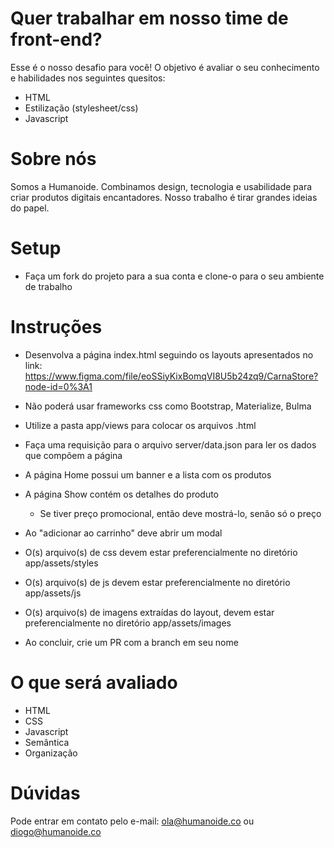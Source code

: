 # Quer trabalhar em nosso time de front-end?

Esse é o nosso desafio para você!
O objetivo é avaliar o seu conhecimento e habilidades nos seguintes quesitos:

* HTML
* Estilização (stylesheet/css)
* Javascript

# Sobre nós

Somos a Humanoide. Combinamos design, tecnologia e usabilidade para criar produtos digitais encantadores. Nosso trabalho é tirar grandes ideias do papel.

# Setup

* Faça um fork do projeto para a sua conta e clone-o para o seu ambiente de trabalho

# Instruções

* Desenvolva a página index.html seguindo os layouts apresentados no link: https://www.figma.com/file/eoSSiyKixBomqVI8U5b24zq9/CarnaStore?node-id=0%3A1

* Não poderá usar frameworks css como Bootstrap, Materialize, Bulma
* Utilize a pasta app/views para colocar os arquivos .html

* Faça uma requisição para o arquivo server/data.json para ler os dados que compõem a página
* A página Home possui um banner e a lista com os produtos
* A página Show contém os detalhes do produto
    * Se tiver preço promocional, então deve mostrá-lo, senão só o preço
* Ao "adicionar ao carrinho" deve abrir um modal

* O(s) arquivo(s) de css devem estar preferencialmente no diretório app/assets/styles
* O(s) arquivo(s) de js devem estar preferencialmente no diretório app/assets/js
* O(s) arquivo(s) de imagens extraídas do layout, devem estar preferencialmente no diretório app/assets/images
* Ao concluir, crie um PR com a branch em seu nome

# O que será avaliado

* HTML
* CSS
* Javascript
* Semântica
* Organização

# Dúvidas

Pode entrar em contato pelo e-mail: ola@humanoide.co ou diogo@humanoide.co
